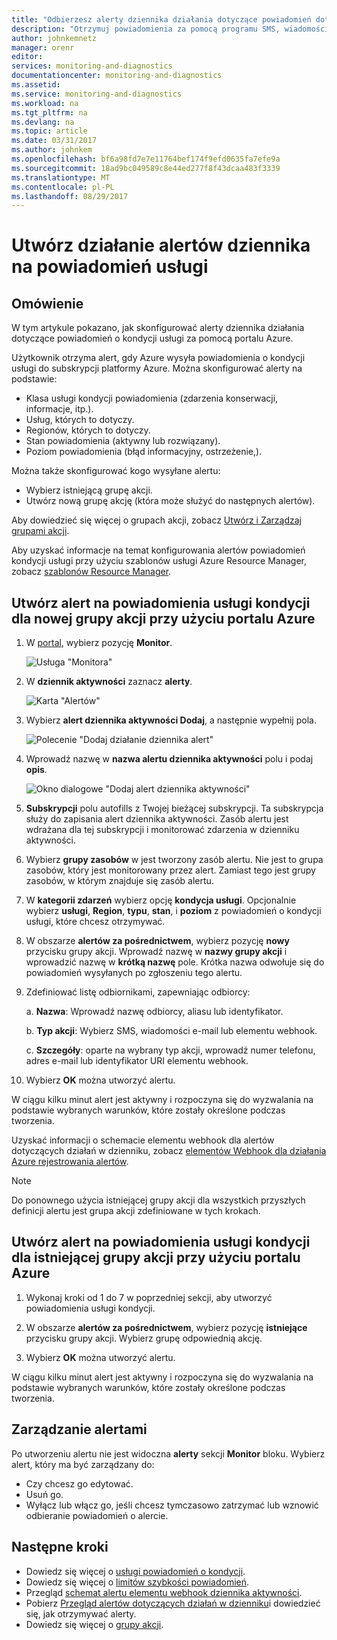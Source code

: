 ```yaml
---
title: "Odbierzesz alerty dziennika działania dotyczące powiadomień dotyczących usługi | Dokumentacja firmy Microsoft"
description: "Otrzymuj powiadomienia za pomocą programu SMS, wiadomości e-mail lub elementu webhook w przypadku wystąpienia usługi Azure."
author: johnkemnetz
manager: orenr
editor: 
services: monitoring-and-diagnostics
documentationcenter: monitoring-and-diagnostics
ms.assetid: 
ms.service: monitoring-and-diagnostics
ms.workload: na
ms.tgt_pltfrm: na
ms.devlang: na
ms.topic: article
ms.date: 03/31/2017
ms.author: johnkem
ms.openlocfilehash: bf6a98fd7e7e11764bef174f9efd0635fa7efe9a
ms.sourcegitcommit: 18ad9bc049589c8e44ed277f8f43dcaa483f3339
ms.translationtype: MT
ms.contentlocale: pl-PL
ms.lasthandoff: 08/29/2017
---
```

# <a name="create-activity-log-alerts-on-service-notifications"></a>Utwórz działanie alertów dziennika na powiadomień usługi
## <a name="overview"></a>Omówienie
W tym artykule pokazano, jak skonfigurować alerty dziennika działania dotyczące powiadomień o kondycji usługi za pomocą portalu Azure.  

Użytkownik otrzyma alert, gdy Azure wysyła powiadomienia o kondycji usługi do subskrypcji platformy Azure. Można skonfigurować alerty na podstawie:

- Klasa usługi kondycji powiadomienia (zdarzenia konserwacji, informacje, itp.).
- Usług, których to dotyczy.
- Regionów, których to dotyczy.
- Stan powiadomienia (aktywny lub rozwiązany).
- Poziom powiadomienia (błąd informacyjny, ostrzeżenie,).

Można także skonfigurować kogo wysyłane alertu:

- Wybierz istniejącą grupę akcji.
- Utwórz nową grupę akcję (która może służyć do następnych alertów).

Aby dowiedzieć się więcej o grupach akcji, zobacz [Utwórz i Zarządzaj grupami akcji](monitoring-action-groups.md).

Aby uzyskać informacje na temat konfigurowania alertów powiadomień kondycji usługi przy użyciu szablonów usługi Azure Resource Manager, zobacz [szablonów Resource Manager](monitoring-create-activity-log-alerts-with-resource-manager-template.md).

## <a name="create-an-alert-on-a-service-health-notification-for-a-new-action-group-by-using-the-azure-portal"></a>Utwórz alert na powiadomienia usługi kondycji dla nowej grupy akcji przy użyciu portalu Azure
1. W [portal](https://portal.azure.com), wybierz pozycję **Monitor**.

    ![Usługa "Monitora"](./media/monitoring-activity-log-alerts-on-service-notifications/home-monitor.png)

2. W **dziennik aktywności** zaznacz **alerty**.

    ![Karta "Alertów"](./media/monitoring-activity-log-alerts-on-service-notifications/alerts-blades.png)

3. Wybierz **alert dziennika aktywności Dodaj**, a następnie wypełnij pola.

    ![Polecenie "Dodaj działanie dziennika alert"](./media/monitoring-activity-log-alerts-on-service-notifications/add-activity-log-alert.png)

4. Wprowadź nazwę w **nazwa alertu dziennika aktywności** polu i podaj **opis**.

    ![Okno dialogowe "Dodaj alert dziennika aktywności"](./media/monitoring-activity-log-alerts-on-service-notifications/activity-log-alert-service-notification-new-action-group.png)

5. **Subskrypcji** polu autofills z Twojej bieżącej subskrypcji. Ta subskrypcja służy do zapisania alert dziennika aktywności. Zasób alertu jest wdrażana dla tej subskrypcji i monitorować zdarzenia w dzienniku aktywności.

6. Wybierz **grupy zasobów** w jest tworzony zasób alertu. Nie jest to grupa zasobów, który jest monitorowany przez alert. Zamiast tego jest grupy zasobów, w którym znajduje się zasób alertu.

7. W **kategorii zdarzeń** wybierz opcję **kondycja usługi**. Opcjonalnie wybierz **usługi**, **Region**, **typu**, **stan**, i **poziom** z powiadomień o kondycji usługi, które chcesz otrzymywać.

8. W obszarze **alertów za pośrednictwem**, wybierz pozycję **nowy** przycisku grupy akcji. Wprowadź nazwę w **nazwy grupy akcji** i wprowadzić nazwę w **krótką nazwę** pole. Krótka nazwa odwołuje się do powiadomień wysyłanych po zgłoszeniu tego alertu.

9. Zdefiniować listę odbiornikami, zapewniając odbiorcy:

    a. **Nazwa**: Wprowadź nazwę odbiorcy, aliasu lub identyfikator.

    b. **Typ akcji**: Wybierz SMS, wiadomości e-mail lub elementu webhook.

    c. **Szczegóły**: oparte na wybrany typ akcji, wprowadź numer telefonu, adres e-mail lub identyfikator URI elementu webhook.

10. Wybierz **OK** można utworzyć alertu.

W ciągu kilku minut alert jest aktywny i rozpoczyna się do wyzwalania na podstawie wybranych warunków, które zostały określone podczas tworzenia.

Uzyskać informacji o schemacie elementu webhook dla alertów dotyczących działań w dzienniku, zobacz [elementów Webhook dla działania Azure rejestrowania alertów](monitoring-activity-log-alerts-webhook.md).

>[!NOTE]
>Do ponownego użycia istniejącej grupy akcji dla wszystkich przyszłych definicji alertu jest grupa akcji zdefiniowane w tych krokach.
>
>

## <a name="create-an-alert-on-a-service-health-notification-for-an-existing-action-group-by-using-the-azure-portal"></a>Utwórz alert na powiadomienia usługi kondycji dla istniejącej grupy akcji przy użyciu portalu Azure

1. Wykonaj kroki od 1 do 7 w poprzedniej sekcji, aby utworzyć powiadomienia usługi kondycji. 

2. W obszarze **alertów za pośrednictwem**, wybierz pozycję **istniejące** przycisku grupy akcji. Wybierz grupę odpowiednią akcję.

3. Wybierz **OK** można utworzyć alertu.

W ciągu kilku minut alert jest aktywny i rozpoczyna się do wyzwalania na podstawie wybranych warunków, które zostały określone podczas tworzenia.

## <a name="manage-your-alerts"></a>Zarządzanie alertami

Po utworzeniu alertu nie jest widoczna **alerty** sekcji **Monitor** bloku. Wybierz alert, który ma być zarządzany do:

* Czy chcesz go edytować.
* Usuń go.
* Wyłącz lub włącz go, jeśli chcesz tymczasowo zatrzymać lub wznowić odbieranie powiadomień o alercie.

## <a name="next-steps"></a>Następne kroki
- Dowiedz się więcej o [usługi powiadomień o kondycji](monitoring-service-notifications.md).
- Dowiedz się więcej o [limitów szybkości powiadomień](monitoring-alerts-rate-limiting.md).
- Przegląd [schemat alertu elementu webhook dziennika aktywności](monitoring-activity-log-alerts-webhook.md).
- Pobierz [Przegląd alertów dotyczących działań w dzienniku](monitoring-overview-alerts.md)i dowiedzieć się, jak otrzymywać alerty. 
- Dowiedz się więcej o [grupy akcji](monitoring-action-groups.md).
